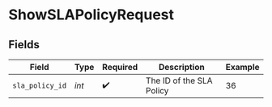# ShowSLAPolicyRequest


## Fields

| Field                    | Type                     | Required                 | Description              | Example                  |
| ------------------------ | ------------------------ | ------------------------ | ------------------------ | ------------------------ |
| `sla_policy_id`          | *int*                    | :heavy_check_mark:       | The ID of the SLA Policy | 36                       |